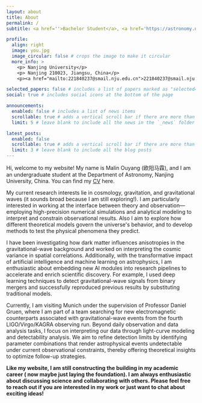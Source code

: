 ```yaml
---
layout: about
title: About
permalink: /
subtitle: <a href=''>Bachelor Student</a>, <a href='https://astronomy.nju.edu.cn/'>Department of Astronomy, Nanjing University</a> <br/> 

profile:
  align: right
  image: you.jpg
  image_circular: false # crops the image to make it circular
  more_info: >
    <p> Nanjing University</p>
    <p> Nanjing 210023, Jiangsu, China</p>
    <p><a href="mailto:221840237@smail.nju.edu.cn">221840237@smail.nju.edu.cn</a></p>

selected_papers: false # includes a list of papers marked as "selected={true}"
social: true # includes social icons at the bottom of the page

announcements:
  enabled: false # includes a list of news items
  scrollable: true # adds a vertical scroll bar if there are more than 3 news items
  limit: 5 # leave blank to include all the news in the `_news` folder

latest_posts:
  enabled: false
  scrollable: true # adds a vertical scroll bar if there are more than 3 new posts items
  limit: 3 # leave blank to include all the blog posts
---
```


Hi, welcome to my website!
My name is Malin Ouyang (欧阳马霖), and I am an undergraduate student at the Department of Astronomy, Nanjing University, China. You can find my [CV](/assets/pdf/cv.pdf) here.

My current research interests lie in cosmology, gravitation, and gravitational waves (it sounds broad because I am still exploring!). I am particularly interested in working at the interface between theory and observation—employing high-precision numerical simulations and analytical modeling to interpret and constrain observational results. Also I aim to explore how different theoretical models govern the universe's behavior, and to develop methods to test the physical phenomena they predict.

I have been investigating how dark matter influences anisotropies in the gravitational-wave background and worked on interpreting the cosmic variance in spatial correlations. Additionally, with the transformative impact of artificial intelligence and machine learning on astrophysics, I am enthusiastic about embedding new AI modules into research pipelines to accelerate and enrich scientific discovery. For example, I used deep learning techniques to detect gravitational-wave signals from binary mergers and successfully reproduced previous results by substituting traditional models.

Currently, I am visiting Munich under the supervision of Professor Daniel Gruen, where I am part of a team searching for new electromagnetic counterparts associated with gravitational-wave events from the fourth LIGO/Virgo/KAGRA observing run. Beyond daily observation and data analysis tasks, I focus on interpreting our data through light-curve modeling and detectability analysis. We aim to refine detection limits by identifying parameter combinations that render astrophysical events undetectable under current observational constraints, thereby offering theoretical insights to optimize follow-up strategies.

**Like my website, I am still constructing the building in my academic career ( now maybe just laying the foundation). I am always enthusiastic about discussing science and collaborating with others. Please feel free to reach out if you are interested in my work or just want to chat about exciting ideas!**
